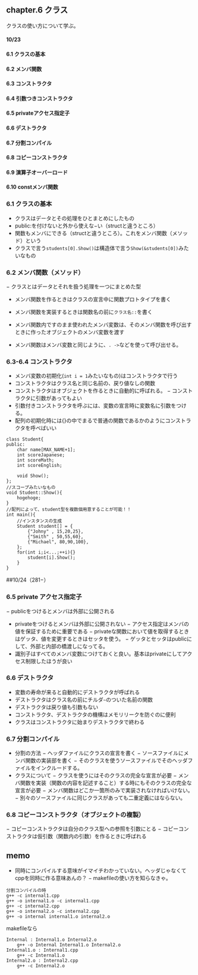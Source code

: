 ## chapter.6 クラス
クラスの使い方について学ぶ。
#### 10/23
#### 6.1 クラスの基本
#### 6.2 メンバ関数
#### 6.3 コンストラクタ
#### 6.4 引数つきコンストラクタ
#### 6.5 privateアクセス指定子
#### 6.6 デストラクタ
#### 6.7 分割コンパイル
#### 6.8 コピーコンストラクタ
#### 6.9 演算子オーバーロード
#### 6.10 constメンバ関数
	

### 6.1 クラスの基本
- クラスはデータとその処理をひとまとめにしたもの
- public:を付けないと外から使えな−い（structと違うところ）
- 関数もメンバにできる（structと違うところ）。これをメンバ関数（メソッド）という
- クラスで言う```students[0].Show()```は構造体で言う```Show(&students[0])```みたいなもの

### 6.2 メンバ関数（メソッド）
− クラスとはデータとそれを扱う処理を一つにまとめた型
- メンバ関数を作るときはクラスの宣言中に関数プロトタイプを書く
- メンバ関数を実装するときは関数名の前に```クラス名::```を書く
- メンバ関数内ですのまま使われたメンバ変数は、そのメンバ関数を呼び出すときに作ったオブジェクトのメンバ変数を渡す

- メンバ関数はメンバ変数と同じように、```. ->```などを使って呼び出せる。


### 6.3-6.4 コンストラクタ
- メンバ変数の初期化(```int i = 1```みたいなもの)はコンストラクタで行う
- コンストラクタはクラス名と同じ名前の、戻り値なしの関数
- コンストラクタはオブジェクトを作るときに自動的に呼ばれる。
− コンストラクタに引数があってもよい
- 引数付きコンストラクタを呼ぶには、変数の宣言時に変数名に引数をつける。
- 配列の初期化時には{}の中でまるで普通の関数であるかのようにコンストラクタを呼べばいい

```
class Student{
public:
	char name[MAX_NAME+1];
	int scoreJapanese;
	int scoreMath;
	int scoreEnglish;

	void Show();
};
//スコープみたいなもの
void Student::Show(){
	hogehoge;
}
//配列によって、student型を複数個用意することが可能！！
int main(){
	//インスタンスの生成
	Student student[] = {
		{"Johny" , 15,20,25},
		{"Smith" , 50,55,60},
		{"Michael", 80,90,100},
	};
	for(int i;i<...;++i){}
		student[i].Show();
	}
}
```
##10/24（281−）
### 6.5 private アクセス指定子
− publicをつけるとメンバは外部に公開される
- privateをつけるとメンバは外部に公開されない
− アクセス指定はメンバの値を保証するために重要である
− privateな関数において値を取得するときはゲッタ、値を変更するときはセッタを使う。
− ゲッタとセッタはpublicにして、外部と内部の橋渡しになってる。
- 識別子はすべてのメンバ変数につけておくと良い。基本はprivateにしてアクセス制限したほうが良い

### 6.6 デストラクタ
- 変数の寿命が来ると自動的にデストラクタが呼ばれる
- デストラクタはクラス名の前にチルダ```~```のついた名前の関数
- デストラクタは戻り値も引数もない
- コンストラクタ、デストラクタの機構はメモリリークを防ぐのに便利
- クラスはコンストラクタに始まりデストラクタで終わる

### 6.7 分割コンパイル
- 分割の方法
	− ヘッダファイルにクラスの宣言を書く
	− ソースファイルにメンバ関数の実装部を書く
	− そのクラスを使うソースファイルでそのヘッダファイルをインクルードする。
- クラスについて
	− クラスを使うにはそのクラスの完全な宣言が必要
	− メンバ関数を実装（関数の内容を記述すること）する時にもそのクラスの完全な宣言が必要
	− メンバ関数はどこか一箇所のみで実装されなければいけない。
	− 別々のソースファイルに同じクラスがあっても二重定義にはならない。


### 6.8 コピーコンストラクタ（オブジェクトの複製）
− コピーコンストラクタは自分のクラス型への参照を引数にとる
− コピーコンストラクタは仮引数（関数内の引数）を作るときに呼ばれる


## memo
- 同時にコンパイルする意味がイマイチわかっていない。ヘッダじゃなくてcppを同時に作る意味あんの？
− makefileの使い方を知らなきゃ。
```
分割コンパイルの時
g++ -c internal1.cpp
g++ -o internal1.o -c internal1.cpp
g++ -c internal2.cpp
g++ -o internal2.o -c internal2.cpp
g++ -o internal internal1.o internal2.o
```
makefileなら
```
Internal : Internal1.o Internal2.o
	g++ -o Internal Internal1.o Internal2.o
Internal1.o : Internal1.cpp
	g++ -c Internal1.o	
Internal2.o : Internal2.cpp
	g++ -c Internal2.o
```

